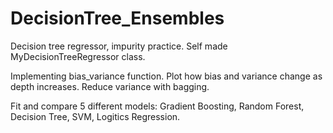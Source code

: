 # DecisionTree_Ensembles

Decision tree regressor, impurity practice. Self made MyDecisionTreeRegressor class. 

Implementing bias_variance function.  Plot how bias and variance change as depth increases. Reduce variance with bagging. 

Fit and compare 5 different models: Gradient Boosting, Random Forest, Decision Tree, SVM, Logitics Regression. 
